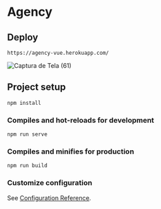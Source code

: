 # Agency

## Deploy
```
https://agency-vue.herokuapp.com/
```
![Captura de Tela (61)](https://user-images.githubusercontent.com/57162541/142805159-337b18ee-2a67-415f-859b-751650a85300.png)

## Project setup
```
npm install
```

### Compiles and hot-reloads for development
```
npm run serve
```

### Compiles and minifies for production
```
npm run build
```

### Customize configuration
See [Configuration Reference](https://cli.vuejs.org/config/).
